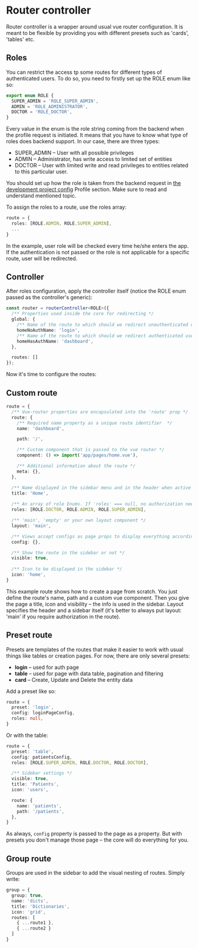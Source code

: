 # Router controller

Router controller is a wrapper around usual vue router configuration. It is meant to be
flexible by providing you with different presets such as 'cards', 'tables' etc.

## Roles

You can restrict the access tp some routes for different types of authenticated users. To do so, you need to firstly
set up the ROLE enum like so:

```ts
export enum ROLE {
  SUPER_ADMIN = 'ROLE_SUPER_ADMIN',
  ADMIN = 'ROLE_ADMINISTRATOR',
  DOCTOR = 'ROLE_DOCTOR',
}
```

Every value in the enum is the role string coming from the backend when the profile request is initiated. It
means that you have to know what type of roles does backend support. In our case, there are three types:
* SUPER_ADMIN – User with all possible privileges 
* ADMIN – Administrator, has write access to limited set of entities
* DOCTOR – User with limited write and read privileges to entities related to this particular user. 

You should set up how the role is taken from the backend request in [the development project config](development.md) 
Profile section. Make sure to read and understand mentioned topic.

To assign the roles to a route, use the roles array:

```ts
route = {
  roles: [ROLE.ADMIN, ROLE.SUPER_ADMIN],
  ...
}
```

In the example, user role will be checked every time he/she enters the app. If the authentication is not passed
or the role is not applicable for a specific route, user will be redirected.

## Controller

After roles configuration, apply the controller itself (notice the ROLE enum passed as the controller's generic):

```ts
const router = routerController<ROLE>({
  /** Properties used inside the core for redirecting */
  global: {
    /** Name of the route to which should we redirect unauthenticated user from protected route */
    homeNoAuthName: 'login',
    /** Name of the route to which should we redirect authenticated user from unprotected route */
    homeHasAuthName: 'dashboard',
  },

  routes: []
});
```

Now it's time to configure the routes:

## Custom route

```ts
route = {
  /** Vue-router properties are encapsulated into the 'route' prop */
  route: {
    /** Required name property as a unique route identifier  */
    name: 'dashboard',

    path: '/',

    /** Custom component that is passed to the vue router */
    component: () => import('app/pages/home.vue'),

    /** Additional information about the route */
    meta: {},
  },

  /** Name displayed in the sidebar menu and in the header when active */
  title: 'Home',
  
  /** An array of role Enums. If 'roles' === null, no authorization needed */
  roles: [ROLE.DOCTOR, ROLE.ADMIN, ROLE.SUPER_ADMIN],

  /** 'main', 'empty' or your own layout component */
  layout: 'main',

  /** Views accept configs as page props to display everything according to those configs */
  config: {},

  /** Show the route in the sidebar or not */
  visible: true,
  
  /** Icon to be displayed in the sidebar */
  icon: 'home',
}
```

This example route shows how to create a page from scratch. You just define the route's
name, path and a custom vue component. Then you give the page a title, icon and visibility – the info is used
in the sidebar. Layout specifies the header and a sidebar itself (it's better to always put layout: 'main' if you
require authorization in the route).

## Preset route

Presets are templates of the routes that make it easier to work with usual things like tables or creation pages.
For now, there are only several presets:
* **login** – used for auth page
* **table** – used for page with data table, pagination and filtering
* **card** – Create, Update and Delete the entity data

Add a preset like so:

```ts
route = {
  preset: 'login',
  config: loginPageConfig,
  roles: null,
}
```

Or with the table:

```ts
route = {
  preset: 'table',
  config: patientsConfig,
  roles: [ROLE.SUPER_ADMIN, ROLE.DOCTOR, ROLE.DOCTOR],

  /** Sidebar settings */
  visible: true,
  title: 'Patients',
  icon: 'users',

  route: {
    name: 'patients',
    path: '/patients',
  },
}
```

As always, `config` property is passed to the page as a property. But with presets you don't manage those page –
the core will do everything for you.

## Group route

Groups are used in the sidebar to add the visual nesting of routes. Simply write:

```ts
group = {
  group: true,
  name: 'dicts',
  title: 'Dictionaries',
  icon: 'grid',
  routes: [
    { ...route1 },
    { ...route2 }
  ]
}
```
